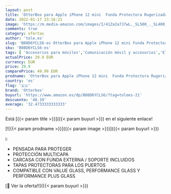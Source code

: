 ```yaml
---
layout: post
title: 'OtterBox para Apple iPhone 12 mini  Funda Protectora Rugerizada Superior  Defender Series  Negro - Sin Caja Retail'
date: 2022-01-17 23:16:21
image: 'https://m.media-amazon.com/images/I/41Za2a7J7wL._SL500_._SL400_.jpg'
comments: true
category: ofertas
author: 'tole.es'
slug: 'B08D6YCLS6-es OtterBox para Apple iPhone 12 mini Funda Protectora...'
sku: 'B08D6YCLS6-es'
tags: [ 'Accesorios para móviles','Comunicación móvil y accesorios','Electrónica','Mantenimiento, cuidado y reparaciones de teléfonos móviles','Protectores de pantalla para móviles','apple','iphone','otterbox', ]
actualPrice: 29.9 EUR
currency: EUR
price: 29.9
comparePrice: 49.99 EUR
prodname: 'OtterBox para Apple iPhone 12 mini  Funda Protectora Rugerizada Superior  Defender Series  Negro - Sin Caja Retail'
country: 'es'
flag: '🇪🇸'
brand: 'Otterbox'
buyurl: 'https://www.amazon.es/dp/B08D6YCLS6/?tag=tolees-21'
descuento: '40.19'
average: '32.4733333333333'
---
```


Está [{{< param title >}}]({{< param buyurl >}}) en el siguiente enlace!

[![{{< param prodname >}}]({{< param image >}})]({{< param buyurl >}})

ℹ️:

- PENSADA PARA PROTEGER
- PROTECCIÓN MULTICAPA
- CARCASA CON FUNDA EXTERNA / SOPORTE INCLUIDOS
- TAPAS PROTECTORAS PARA LOS PUERTOS
- COMPATIBLE CON VALUE GLASS, PERFORMANCE GLASS Y PERFORMANCE PLUS GLASS

[🛒 Ver la oferta!!]({{< param buyurl >}})
